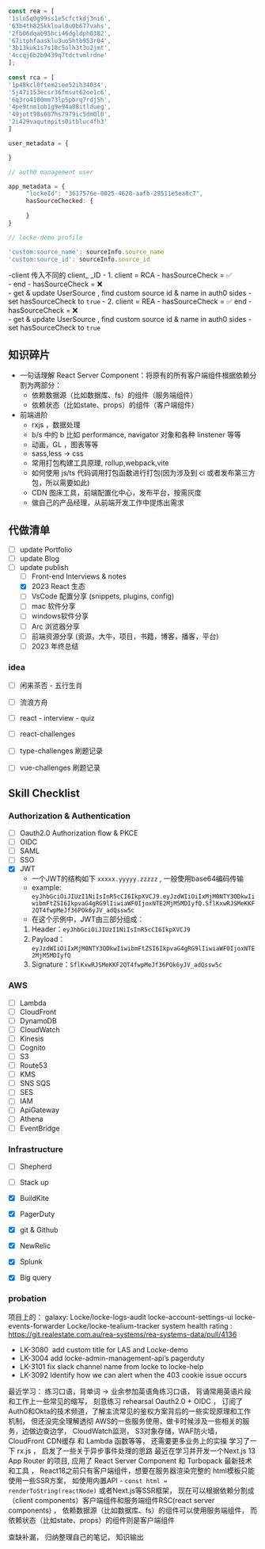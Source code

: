 ```ts

const rea = [  
'1slo5q0g99ss1e5cfctkdj3ni6',  
'63b4th825kkloal0u0b677vahs',  
'2fb06dqab95hci46dgldph0382',  
'67itphfaasklu3uo5htb953r04',  
'3b13kuk1s7s18c5olh3t3o2jmt',  
'4ccqj6b2b9439q7tdctvmlrdne'  
];  
  
const rca = [  
'1p48kcl0ftem2iee52ih34034',  
'5j47i153ecsr36fmsut62oe1c6',  
'6q3ro4100mm73lp5pbrq7rdj5h',  
'4pe9tnm1ob1g9e94a08itldueg',  
'49jott98s687hs7979ic5dm0l0',  
'2i429vaqutmpits0itbluc4fh3'  
]

user_metadata = {

}

// auth0 management user

app_metadata = {
	 "lockeId": "3617576e-0025-4628-aafb-29511e5ea8c7",
	 hasSourceChecked: {
		 
	 }
}

// locke-demo profile

'custom:source_name': sourceInfo.source_name
'custom:source_id': sourceInfo.source_id


```


-client   传入不同的  client_ _ID
	- 1. client = RCA
		- hasSourceCheck = ✅     
			- end
		- hasSourceCheck = ❌    
			- get & update UserSource , find custom source id & name in auth0 sides
			- set hasSourceCheck to `true`
	- 2. client = REA
		- hasSourceCheck = ✅    end
		- hasSourceCheck = ❌   
			- get & update UserSource , find custom source id & name in auth0 sides
			- set hasSourceCheck to `true`

## 知识碎片

- 一句话理解 React Server Component：将原有的所有客户端组件根据依赖分割为两部分：
    - 依赖数据源（比如数据库、fs）的组件（服务端组件）
    - 依赖状态（比如state、props）的组件（客户端组件）
- 前端进阶
    - rxjs ，数据处理
    - b/s 中的 b 比如 performance, navigator 对象和各种 linstener 等等
    - 动画，GL ，图表等等
    - sass,less -> css
    - 常用打包构建工具原理, rollup,webpack,vite
    - 如何使用 js/ts 代码调用打包函数进行打包(因为涉及到 ci 或者发布第三方包，所以需要如此)
    - CDN 图床工具，前端配置化中心，发布平台，按需灰度
    - 做自己的产品经理，从前端开发工作中提炼出需求



## 代做清单

- [ ] update Portfolio
- [ ] update Blog
- [ ] update publish
	- [ ] Front-end Interviews & notes
	- [x] 2023 React 生态
	- [ ] VsCode 配置分享 (snippets, plugins, config)
	- [ ] mac 软件分享
	- [ ] windows软件分享
	- [ ]  Arc 浏览器分享
	- [ ] 前端资源分享 (资源，大牛，项目，书籍，博客，播客，平台)
	- [ ]  2023 年终总结

### idea
- [ ] 闲来茶否 - 五行生肖
- [ ] 流浪方舟
- [ ] react - interview - quiz
- [ ] react-challenges 
- [ ] type-challenges 刷题记录
- [ ] vue-challenges 刷题记录


## Skill Checklist

### Authorization & Authentication
- [ ] Oauth2.0 Authorization flow & PKCE
- [ ] OIDC
- [ ] SAML
- [ ] SSO
- [x] JWT
	- 一个JWT的结构如下 `xxxxx.yyyyy.zzzzz` , 一般使用base64编码传输
	- example:  ```eyJhbGciOiJIUzI1NiIsInR5cCI6IkpXVCJ9.eyJzdWIiOiIxMjM0NTY3ODkwIiwibmFtZSI6IkpvaG4gRG9lIiwiaWF0IjoxNTE2MjM5MDIyfQ.SflKxwRJSMeKKF2QT4fwpMeJf36POk6yJV_adQssw5c```
	- 在这个示例中，JWT由三部分组成：
	1. Header：`eyJhbGciOiJIUzI1NiIsInR5cCI6IkpXVCJ9`
	2. Payload：`eyJzdWIiOiIxMjM0NTY3ODkwIiwibmFtZSI6IkpvaG4gRG9lIiwiaWF0IjoxNTE2MjM5MDIyfQ`
	3. Signature：`SflKxwRJSMeKKF2QT4fwpMeJf36POk6yJV_adQssw5c`


### AWS
- [ ]  Lambda
- [ ]  CloudFront
- [ ]  DynamoDB
- [ ]  CloudWatch
- [ ]  Kinesis
- [ ]  Cognito
- [ ]  S3
- [ ]  Route53
- [ ] KMS
- [ ] SNS SQS
- [ ] SES
- [ ]  IAM
- [ ] ApiGateway
- [ ] Athena
- [ ] EventBridge

### Infrastructure
- [ ] Shepherd 
- [ ] Stack up 
- [x]  BuildKite 
- [x]  PagerDuty 
- [x]  git & Github 
- [x] NewRelic 
- [x]  Splunk 
- [x] Big query


### probation

项目上的：
galaxy:  Locke/locke-logs-audit  locke-account-settings-ui locke-events-forwarder  Locke/locke-tealium-tracker
system health rating : https://git.realestate.com.au/rea-systems/rea-systems-data/pull/4136
- LK-3080   add custom title for LAS and Locke-demo
- LK-3004  add locke-admin-management-api’s pagerduty
- LK-3101   fix slack channel name from locke to locke-help
- LK-3092  Identify how we can alert when the 403 cookie issue occurs

最近学习：
练习口语，背单词 -> 业余参加英语角练习口语， 背诵常用英语片段和工作上一些常见的缩写， 刻意练习 rehearsal 
Oauth2.0 + OIDC ， 订阅了Auth0和Okta的技术频道，了解主流常见的鉴权方案背后的一些实现原理和工作机制， 但还没完全理解透彻
AWS的一些服务使用，做卡时候涉及一些相关的服务，边做边查边学， CloudWatch监测， S3对象存储，WAF防火墙， CloudFront CDN缓存 和 Lambda 函数等等， 还需要更多业务上的实操
学习了一下 rx.js ， 启发了一些关于异步事件处理的思路
最近在学习并开发一个Next.js 13 App Router 的项目,  应用了 React Server Component 和 Turbopack 最新技术和工具 ， React18之前只有客户端组件，想要在服务器渲染完整的 html模板只能使用一些SSR方案， 如使用内置API - `const html = renderToString(reactNode)` 或者Next.js等SSR框架， 现在可以根据依赖分割成（client components）客户端组件和服务端组件RSC(react server components) ， 依赖数据源（比如数据库、fs）的组件可以使用服务端组件， 而依赖状态（比如state、props）的组件则是客户端组件

查缺补漏， 归纳整理自己的笔记， 知识输出